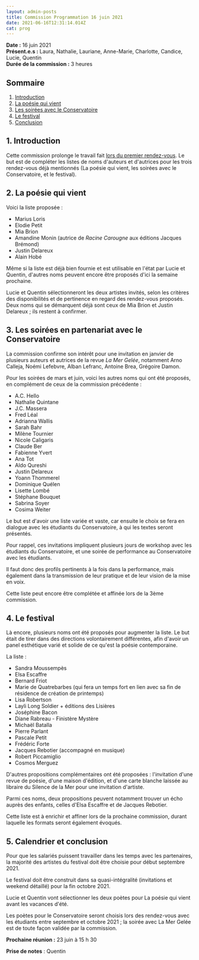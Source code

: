 ```yaml
---
layout: admin-posts
title: Commission Programmation 16 juin 2021
date: 2021-06-16T12:31:14.014Z
cat: prog
---
```

**Date :** 16 juin 2021  
**Présent.e.s :** Laura, Nathalie, Lauriane, Anne-Marie, Charlotte, Candice, Lucie, Quentin  
**Durée de la commission :** 3 heures

## Sommaire

1. [Introduction](#un)
2. [La poésie qui vient](#deux)
3. [Les soirées avec le Conservatoire](#trois)
4. [Le festival](#quatre)
5. [Conclusion](#cinq)

## <a href="#un"></a> 1\. Introduction

Cette commission prolonge le travail fait [lors du premier rendez-vous](). Le but est de compléter les listes de noms d'auteurs et d'autrices pour les trois rendez-vous déjà mentionnés (La poésie qui vient, les soirées avec le Conservatoire, et le festival).

## <a href="#deux"></a> 2\. La poésie qui vient

Voici la liste proposée :
* Marius Loris
* Elodie Petit
* Mia Brion
* Amandine Monin (autrice de *Racine Carougne* aux éditions Jacques Brémond)
* Justin Delareux
* Alain Hobé

Même si la liste est déjà bien fournie et est utilisable en l'état par Lucie et Quentin, d'autres noms peuvent encore être proposés d'ici la semaine prochaine.

Lucie et Quentin sélectionneront les deux artistes invités, selon les critères des disponibilités et de pertinence en regard des rendez-vous proposés. Deux noms qui se démarquent déjà sont ceux de Mia Brion et Justin Delareux ; ils restent à confirmer.

## <a href="#trois"></a> 3\. Les soirées en partenariat avec le Conservatoire

La commission confirme son intérêt pour une invitation en janvier de plusieurs auteurs et autrices de la revue *La Mer Gelée*, notamment Arno Calleja, Noémi Lefebvre, Alban Lefranc, Antoine Brea, Grégoire Damon.

Pour les soirées de mars et juin, voici les autres noms qui ont été proposés, en complément de ceux de la commission précédente :
* A.C. Hello
* Nathalie Quintane
* J.C. Massera
* Fred Léal
* Adrianna Wallis
* Sarah Bahr
* Milène Tournier
* Nicole Caligaris
* Claude Ber
* Fabienne Yvert
* Ana Tot
* Aldo Qureshi
* Justin Delareux
* Yoann Thommerel
* Dominique Quélen
* Lisette Lombé
* Stéphane Bouquet
* Sabrina Soyer
* Cosima Weiter

Le but est d'avoir une liste variée et vaste, car ensuite le choix se fera en dialogue avec les étudiants du Conservatoire, à qui les textes seront présentés.

Pour rappel, ces invitations impliquent plusieurs jours de workshop avec les étudiants du Conservatoire, et une soirée de performance au Conservatoire avec les étudiants.

Il faut donc des profils pertinents à la fois dans la performance, mais également dans la transmission de leur pratique et de leur vision de la mise en voix.

Cette liste peut encore être complétée et affinée lors de la 3ème commission.

## <a href="#quatre"></a> 4\. Le festival

Là encore, plusieurs noms ont été proposés pour augmenter la liste. Le but était de tirer dans des directions volontairement différentes, afin d'avoir un panel esthétique varié et solide de ce qu'est la poésie contemporaine.

La liste :
* Sandra Moussempès
* Elsa Escaffre
* Bernard Friot
* Marie de Quatrebarbes (qui fera un temps fort en lien avec sa fin de résidence de création de printemps)
* Lisa Robertson
* Layli Long Soldier + éditions des Lisières
* Joséphine Bacon
* Diane Rabreau - Finistère Mystère
* Michaël Batalla
* Pierre Parlant
* Pascale Petit
* Frédéric Forte
* Jacques Rebotier (accompagné en musique)
* Robert Piccamiglio
* Cosmos Merguez

D'autres propositions complémentaires ont été proposées : l'invitation d'une revue de poésie, d'une maison d'édition, et d'une carte blanche laissée au libraire du Silence de la Mer pour une invitation d'artiste.

Parmi ces noms, deux propositions peuvent notamment trouver un écho auprès des enfants, celles d'Elsa Escaffre et de Jacques Rebotier.

Cette liste est à enrichir et affiner lors de la prochaine commission, durant laquelle les formats seront également évoqués.

## <a href="#cinq"></a> 5\. Calendrier et conclusion

Pour que les salariés puissent travailler dans les temps avec les partenaires, la majorité des artistes du festival doit être choisie pour début septembre 2021.

Le festival doit être construit dans sa quasi-intégralité (invitations et weekend détaillé) pour la fin octobre 2021.

Lucie et Quentin vont sélectionner les deux poètes pour La poésie qui vient avant les vacances d'été.

Les poètes pour le Conservatoire seront choisis lors des rendez-vous avec les étudiants entre septembre et octobre 2021 ; la soirée avec La Mer Gelée est de toute façon validée par la commission.

**Prochaine réunion :** 23 juin à 15 h 30

**Prise de notes** : Quentin
